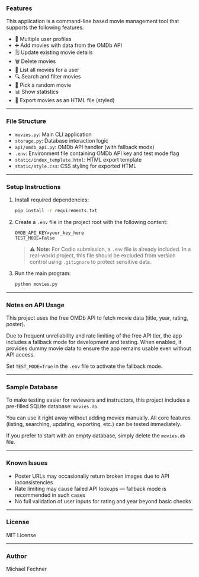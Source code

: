 ### Features

This application is a command-line based movie management tool that supports the following features:

* 👤 Multiple user profiles
* ➕ Add movies with data from the OMDb API
* 🗒️ Update existing movie details
* 🗑️ Delete movies
* 📃 List all movies for a user
* 🔍 Search and filter movies
* 🎲 Pick a random movie
* 📊 Show statistics
* 📂 Export movies as an HTML file (styled)

---

### File Structure

* `movies.py`: Main CLI application
* `storage.py`: Database interaction logic
* `api/omdb_api.py`: OMDb API handler (with fallback mode)
* `.env`: Environment file containing OMDb API key and test mode flag
* `static/index_template.html`: HTML export template
* `static/style.css`: CSS styling for exported HTML

---

### Setup Instructions

1. Install required dependencies:

   ```bash
   pip install -r requirements.txt
   ```

2. Create a `.env` file in the project root with the following content:

   ```
   OMDB_API_KEY=your_key_here
   TEST_MODE=False
   ```

   > ⚠️ **Note:** For Codio submission, a `.env` file is already included. In a real-world project, this file should be excluded from version control using `.gitignore` to protect sensitive data.

3. Run the main program:

   ```bash
   python movies.py
   ```

---

### Notes on API Usage

This project uses the free OMDb API to fetch movie data (title, year, rating, poster).

Due to frequent unreliability and rate limiting of the free API tier, the app includes a fallback mode for development and testing. When enabled, it provides dummy movie data to ensure the app remains usable even without API access.

Set `TEST_MODE=True` in the `.env` file to activate the fallback mode.

---

### Sample Database

To make testing easier for reviewers and instructors, this project includes a pre-filled SQLite database: `movies.db`.

You can use it right away without adding movies manually. All core features (listing, searching, updating, exporting, etc.) can be tested immediately.

If you prefer to start with an empty database, simply delete the `movies.db` file.

---

### Known Issues

* Poster URLs may occasionally return broken images due to API inconsistencies
* Rate limiting may cause failed API lookups — fallback mode is recommended in such cases
* No full validation of user inputs for rating and year beyond basic checks

---

### License

MIT License

---

### Author

Michael Fechner
